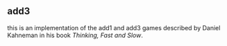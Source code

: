 

## add3
this is an implementation of the add1 and add3 games described by Daniel Kahneman in his book *Thinking, Fast and Slow*. 

